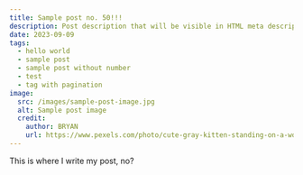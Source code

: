 ```yaml
---
title: Sample post no. 50!!!
description: Post description that will be visible in HTML meta description.
date: 2023-09-09
tags:
  - hello world
  - sample post
  - sample post without number
  - test
  - tag with pagination
image:
  src: /images/sample-post-image.jpg
  alt: Sample post image
  credit:
    author: BRYAN
    url: https://www.pexels.com/photo/cute-gray-kitten-standing-on-a-wooden-flooring-774731/
---
```


This is where I write my post, no?